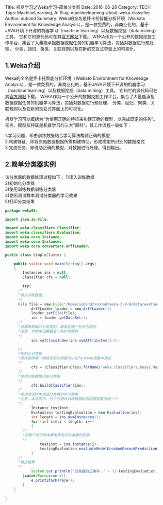 Title: 机器学习之Weka学习-简单分类器
Date: 2016-06-28
Category: TECH
Tags: MachineLearning, AI
Slug: machinelearning-about-weka-classifier
Author: subond
Summary: Weka的全名是怀卡托智能分析环境（Waikato Environment for Knowledge Analysis），是一款免费的，非商业化的，基于JAVA环境下开源的机器学习（machine learning）以及数据挖掘（data mining）工具。 它和它的源代码可在其[官方网站](http://www.cs.waikato.ac.nz/ml/weka/)下载。
WEKA作为一个公开的数据挖掘工作平台，集合了大量能承担数据挖掘任务的机器学习算法，包括对数据进行预处理， 分类，回归、聚类、关联规则以及在新的交互式界面上的可视化。

## 1.Weka介绍

Weka的全名是怀卡托智能分析环境（Waikato Environment for Knowledge Analysis），是一款免费的，非商业化的，基于JAVA环境下开源的机器学习（machine learning）以及数据挖掘（data mining）工具。 它和它的源代码可在其[官方网站](http://www.cs.waikato.ac.nz/ml/weka/)下载。
WEKA作为一个公开的数据挖掘工作平台，集合了大量能承担数据挖掘任务的机器学习算法，包括对数据进行预处理， 分类，回归、聚类、关联规则以及在新的交互式界面上的可视化。

机器学习可以概括为“为使用正确的特征来构建正确的模型，以完成既定的任务”。任务，模型及特征是机器学习的三大”原料“。其工作流程一般如下：

1.学习问题，即由训练数据结合学习算法构建正确的模型  
2.构建特征，即将原始数据根据所需构建特征，形成模型所识别的数据格式  
3.完成任务，即借助正确的模型，对数据进行处理，得到输出。  

## 2.简单分类器实例

该分类器的数据处理过程如下：
1)读入训练数据  
2)初始化分类器  
3)使用训练数据训练分类器  
4)使用测试样本测试分类器的学习效果  
5)打印分类结果  

```java
package weka01;

import java.io.File;

import weka.classifiers.Classifier;
import weka.classifiers.Evaluation;
import weka.core.Instance;
import weka.core.Instances;
import weka.core.converters.ArffLoader;

public class SimpleCluster {

	public static void main(String[] args)
	{
		Instances ins = null;
		Classifier cfs = null;

		try{
      /*
      *读入训练数据
      */
      File file = new File("/home/subond/subond/weka-3-8-0/data/weather.numeric.arff");
			ArffLoader loader = new ArffLoader();
			loader.setFile(file);
			ins = loader.getDataSet();
      /*
      *设置数据集的分类类别，即指定哪一列作为类别
      *注意：本例中设置最后一列作为类别
      */
			ins.setClassIndex(ins.numAttributes()-1);

      /*
      *初始化分类器
      *具体使用哪一种特定的分类器可以在forName函数中指定
      */
			cfs = (Classifier)Class.forName("weka.classifiers.bayes.NaiveBayes").newInstance();
      /*
      *使用训练数据训练分类器
      */
			cfs.buildClassifier(ins);
      /*
      *使用测试样本测试分类器的学习效果
      *注意：本实例中，为了方便将训练数据和测试数据置为同一个
      */
			Instance testInst;
			Evaluation testingEvaluation = new Evaluation(ins);
			int length = ins.numInstances();
			for (int i=0;i < length; i++)
			{
        /*
        *将每个测试样本都用来测试分类器的效果
        */
				testInst = ins.instance(i);
				testingEvaluation.evaluateModelOnceAndRecordPrediction(cfs, testInst);
			}
      /*
      *输出结果
      */
			System.out.println("分类器的正确率：" + (1-testingEvaluation.errorRate()));
		}catch(Exception e){
			e.printStackTrace();
		}
	}

}
```
